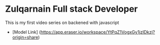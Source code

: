 # Zulqarnain Full stack Developer

This is my first video series on backened with javascript
- [Model Link] (https://app.eraser.io/workspace/YtPqZ1VogxGy1jzIDkzj?origin=share)